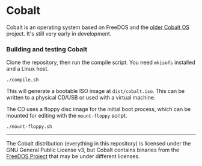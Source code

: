 # Cobalt

Cobalt is an operating system based on FreeDOS and the [older Cobalt OS](https://github.com/Cobalt-OS/Cobalt) project. It's still very early in development.

### Building and testing Cobalt

Clone the repository, then run the compile script. You need `mkisofs` installed and a Linux host.
```
./compile.sh
```
This will generate a bootable ISO image at `dist/cobalt.iso`. This can be written to a physical CD/USB or used with a virtual machine.

The CD uses a floppy disc image for the initial boot process, which can be mounted for editing with the `mount-floppy` script.
```
./mount-floppy.sh
```

---

The Cobalt distribution (everything in this repository) is licensed under the GNU General Public License v3, but Cobalt contains binaries from the [FreeDOS Project](https://www.ibiblio.org/pub/micro/pc-stuff/freedos/files/repositories/1.3/pkg-html/index.html) that may be under different licenses.
